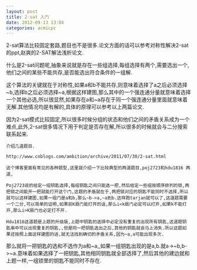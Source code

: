 ```yaml
---
layout: post
title: 2-sat 入门
date: 2012-09-13 13:04
categories: acmicpc
---
```


2-sat算法比较固定套路,题目也不是很多.论文方面的话可以参考对称性解决2-sat的ppt,赵爽的2-SAT解法浅析论文.

什么是2-sat问题呢,抽象来说就是存在一些组选择,每组选择有两个,需要选出一个,他们之间的某些不能共存,是否能选出符合条件的一组解.

这个算法的关键就在于对称性,如果a和b不能共存,则意味着选择了a之后必须选择~b,选择b之后必须选择~a,根据这样建图,那么其中的一个强连通分量就意味着选择一个其他必选,所以很显然,如果存在a和~a存在于同一个强连通分量里面就意味着无解.其他情况均是有解的,具体的原理可以参考以上两篇论文.

因为2-sat模式比较固定,所以很多时候分组的状态和他们之间的矛盾关系成为一个难点,此外,2-sat很多情况下用于判定是否存在解,所以很多的时候就会与二分搜索联系起来.

    介绍几道题目.

    http://www.cnblogs.com/ambition/archive/2011/07/30/2-sat.html

    这个博客里面有常见的各种题型,这里就介绍一下比较典型的两道题目,poj2723和hdu1816 两道,

    Poj2723说的给定一组钥匙选择,每组钥匙之间只能选一把,然后给定一些组按顺序排列的锁,两把锁之间能开一把就能打开这个门,这题的矛盾就在于,两把锁对应的钥匙不能同时不选择,所以就可以这样建图,如果一组门是a和b,那么~b->a,~a到b.这样跑tarjan就可以了,这道题需要一个二分,可以简单的证明,如果前K扇门能打开的话,那么i<k扇门必定可以打开,如果k不能打开,那么i>K扇门也必定打不开.

    Hdu1816这道题是上题的升级版,上题中钥匙的选择中必定没有重复的出现所有钥匙,这道题钥匙串中可以出现重复的钥匙,,但是同一把钥匙选出之后,其他的钥匙就会马上消失.所以这题如果还按照上面这样建图的话,就无法找到确切的矛盾关系,因为~a,a可能出现多次.

那么就将一把钥匙的选和不选作为a和~a,,如果一组钥匙出现的是a,b.就a->~b,b->~a.意味着如果选择了一把钥匙,其他相同钥匙就全部选择了,然后其他的建边就和上题一样,一组锁里的钥匙不能同时不存在.